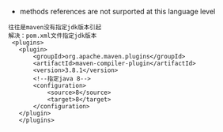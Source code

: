 
- methods references are not surported at this language level
~~~
往往是maven没有指定jdk版本引起
解决：pom.xml文件指定jdk版本
 <plugins>
   <plugin>
       <groupId>org.apache.maven.plugins</groupId>
       <artifactId>maven-compiler-plugin</artifactId>
       <version>3.8.1</version>
       <!--指定java 8-->
       <configuration>
           <source>8</source>
           <target>8</target>
       </configuration>
   </plugin>
   </plugins>

~~~
